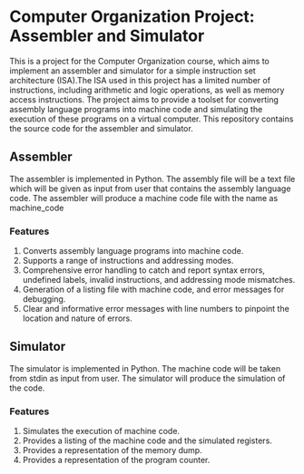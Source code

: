 # Computer Organization Project: Assembler and Simulator
This is a project for the Computer Organization course, which aims to implement an assembler and simulator for a simple instruction set architecture (ISA).The ISA used in this project has a limited number of instructions, including arithmetic and logic operations, as well as memory access instructions.
The project aims to provide a toolset for converting assembly language programs into machine code and simulating the execution of these programs on a virtual computer.
This repository contains the source code for the assembler and simulator. 

## Assembler
The assembler is implemented in Python. The assembly file will be a text file which will be given as input from user that contains the assembly language code. The assembler will produce a machine code file with the name as machine_code
### Features
1. Converts assembly language programs into machine code.
2. Supports a range of instructions and addressing modes.
3. Comprehensive error handling to catch and report syntax errors, undefined labels, invalid instructions, and addressing mode mismatches.
4. Generation of a listing file with machine code, and error messages for debugging.
5. Clear and informative error messages with line numbers to pinpoint the location and nature of errors.


## Simulator
The simulator is implemented in Python. The machine code will be taken from stdin as input from user. The simulator will produce the simulation of the code.
### Features
1. Simulates the execution of machine code.
2. Provides a listing of the machine code and the simulated registers.
3. Provides a representation of the memory dump.
4. Provides a representation of the program counter.
